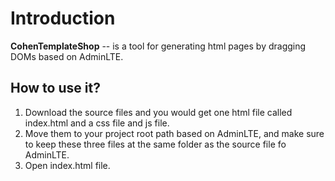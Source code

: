 Introduction
============

**CohenTemplateShop** -- is a tool for generating html pages by dragging DOMs based on AdminLTE.

How to use it?
------------------------------
1.  Download the source files and you would get one html file called index.html and a css file and js file.
2.  Move them to your project root path based on AdminLTE, and make sure to keep these three files at the same folder as the source file fo AdminLTE.
3.  Open index.html file.